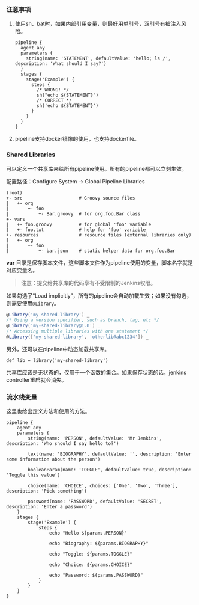 ### 注意事项

1. 使用sh、bat时，如果内部引用变量，则最好用单引号，双引号有被注入风险。

   ```
   pipeline {
     agent any
     parameters {
       string(name: 'STATEMENT', defaultValue: 'hello; ls /', description: 'What should I say?')
     }
     stages {
       stage('Example') {
         steps {
           /* WRONG! */
           sh("echo ${STATEMENT}")
           /* CORRECT */
           sh('echo ${STATEMENT}')
         }
       }
     }
   }
   ```

   

2. pipeline支持docker镜像的使用，也支持dockerfile。



### Shared Libraries

可以定义一个共享库来给所有pipeline使用。所有的pipeline都可以立刻生效。

配置路径：Configure System -> Global Pipeline Libraries

```
(root)
+- src                     # Groovy source files
|   +- org
|       +- foo
|           +- Bar.groovy  # for org.foo.Bar class
+- vars
|   +- foo.groovy          # for global 'foo' variable
|   +- foo.txt             # help for 'foo' variable
+- resources               # resource files (external libraries only)
|   +- org
|       +- foo
|           +- bar.json    # static helper data for org.foo.Bar
```

**var** 目录是保存脚本文件，这些脚本文件作为pipeline使用的变量，脚本名字就是对应变量名。

> 注意：提交给共享库的代码享有不受限制的Jenkins权限。

如果勾选了“Load implicitly”，所有的pipeline会自动加载生效；如果没有勾选，则需要使用`@Library`。

```groovy
@Library('my-shared-library') _
/* Using a version specifier, such as branch, tag, etc */
@Library('my-shared-library@1.0') _
/* Accessing multiple libraries with one statement */
@Library(['my-shared-library', 'otherlib@abc1234']) _
```

另外，还可以在pipeline中动态加载共享库。

```
def lib = library('my-shared-library')
```

共享库应该是无状态的，仅用于一个函数的集合。如果保存状态的话，jenkins controller重启就会消失。



### 流水线变量

这里也给出定义方法和使用的方法。

```
pipeline {
    agent any
    parameters {
        string(name: 'PERSON', defaultValue: 'Mr Jenkins', description: 'Who should I say hello to?')

        text(name: 'BIOGRAPHY', defaultValue: '', description: 'Enter some information about the person')

        booleanParam(name: 'TOGGLE', defaultValue: true, description: 'Toggle this value')

        choice(name: 'CHOICE', choices: ['One', 'Two', 'Three'], description: 'Pick something')

        password(name: 'PASSWORD', defaultValue: 'SECRET', description: 'Enter a password')
    }
    stages {
        stage('Example') {
            steps {
                echo "Hello ${params.PERSON}"

                echo "Biography: ${params.BIOGRAPHY}"

                echo "Toggle: ${params.TOGGLE}"

                echo "Choice: ${params.CHOICE}"

                echo "Password: ${params.PASSWORD}"
            }
        }
    }
}
```



































